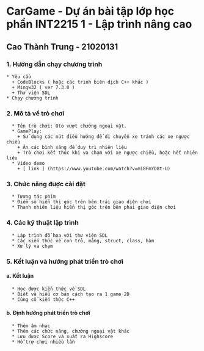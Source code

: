 # CarGame - Dự án bài tập lớp học phần INT2215 1 - Lập trình nâng cao
## Cao Thành Trung - 21020131

### 1. Hướng dẫn chạy chương trình
    * Yêu cầu
      + CodeBlocks ( hoặc các trình biên dịch C++ khác )
      + Mingw32 ( ver 7.3.0 )
      + Thư viện SDL
    * Chạy chương trình
    
### 2. Mô tả về trò chơi
      * Tên trò chơi: Oto vượt chướng ngoại vật.
      * GamePlay:
        + Sử dụng các nút điều hướng để di chuyển xe tránh các xe ngược chiều
        + Ăn các bình xăng để duy trì nhiên liệu
        + Trò chơi kết thúc khi va chạm với xe ngược chiều, hoặc hết nhiên liệu
      * Video demo
        + [ link ] (https://www.youtube.com/watch?v=mi8FmYD8t-U)
### 3. Chức năng được cài đặt 
      * Tương tác phím
      * Điểm số hiển thị góc trên bên trái giao diện chơi
      * Thanh nhiên liệu hiển thị góc trên bên phải giao diện chơi
### 4. Các kỹ thuật lập trình
      * Lập trình đồ họa với thư viện SDL
      * Các kiến thức về con trỏ, mảng, struct, class, hàm
      * Xử lý va chạm
### 5. Kết luận và hướng phát triển trò chơi
#### a. Kết luận
      * Học được kiến thức về SDL
      * Biết và hiểu cơ bản cách tạo ra 1 game 2D
      * Củng cố kiến thức C++
#### b. Định hướng phát triển trò chơi
      * Thêm âm nhạc 
      * Thêm các chức năng, chướng ngoại vật khác
      * Lưu được Score và xuất ra Highscore
      * Hỗ trợ chơi nhiều lần
      

    
